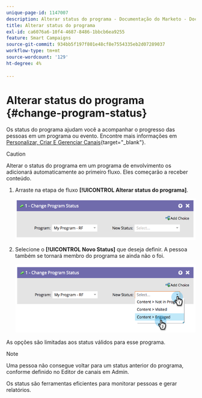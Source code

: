 ```yaml
---
unique-page-id: 1147007
description: Alterar status do programa - Documentação do Marketo - Documentação do produto
title: Alterar status do programa
exl-id: ca6076a6-10f4-4687-8486-1bbcb6ea9255
feature: Smart Campaigns
source-git-commit: 934bb5f197f801e48cf8e7554335eb2d07289037
workflow-type: tm+mt
source-wordcount: '129'
ht-degree: 4%

---
```


# Alterar status do programa {#change-program-status}

Os status do programa ajudam você a acompanhar o progresso das pessoas em um programa ou evento. Encontre mais informações em [Personalizar, Criar E Gerenciar Canais](/help/marketo/product-docs/administration/tags/create-a-program-channel.md){target="_blank"}.

>[!CAUTION]
>
>Alterar o status do programa em um programa de envolvimento os adicionará automaticamente ao primeiro fluxo. Eles começarão a receber conteúdo.

1. Arraste na etapa de fluxo **[!UICONTROL Alterar status do programa]**.

   ![](assets/change-program-status-1.png)

1. Selecione o **[!UICONTROL Novo Status]** que deseja definir. A pessoa também se tornará membro do programa se ainda não o foi.

   ![](assets/change-program-status-2.png)

As opções são limitadas aos status válidos para esse programa.

>[!NOTE]
>
>Uma pessoa não consegue voltar para um status anterior do programa, conforme definido no Editor de canais em Admin.

Os status são ferramentas eficientes para monitorar pessoas e gerar relatórios.
